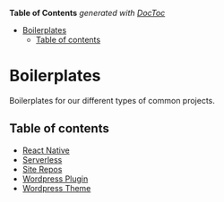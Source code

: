 <!-- START doctoc generated TOC please keep comment here to allow auto update -->
<!-- DON'T EDIT THIS SECTION, INSTEAD RE-RUN doctoc TO UPDATE -->
**Table of Contents**  *generated with [DocToc](https://github.com/thlorenz/doctoc)*

- [Boilerplates](#boilerplates)
  - [Table of contents](#table-of-contents)

<!-- END doctoc generated TOC please keep comment here to allow auto update -->

# Boilerplates
Boilerplates for our different types of common projects.

## Table of contents

- [React Native](/boilerplates/react-native)
- [Serverless](/boilerplates/serverless)
- [Site Repos](/boilerplates/site-repo)
- [Wordpress Plugin](/boilerplates/wordpress-plugin)
- [Wordpress Theme](/boilerplates/wordpress-theme)
